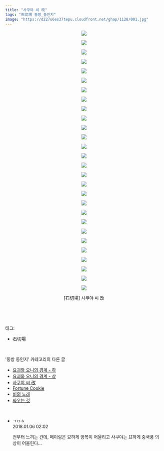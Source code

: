 ```yaml
---
title: "사쿠야 씨 改"
tags: "石切場 동방_동인지"
image: "https://d227u6es37tepu.cloudfront.net/ghap/1128/001.jpg"
---
```

<div class="article">
<p style="text-align: center; clear: none; float: none;"><img src="{{ site.imgserver6 }}/ghap/1128/001.jpg"/></p>
<p style="text-align: center; clear: none; float: none;"><img src="{{ site.imgserver6 }}/ghap/1128/002.jpg"/></p>
<p style="text-align: center; clear: none; float: none;"><img src="{{ site.imgserver6 }}/ghap/1128/003.jpg"/></p>
<p style="text-align: center; clear: none; float: none;"><img src="{{ site.imgserver6 }}/ghap/1128/004.jpg"/></p>
<p style="text-align: center; clear: none; float: none;"><img src="{{ site.imgserver6 }}/ghap/1128/005.jpg"/></p>
<p style="text-align: center; clear: none; float: none;"><img src="{{ site.imgserver6 }}/ghap/1128/006.jpg"/></p>
<p style="text-align: center; clear: none; float: none;"><img src="{{ site.imgserver6 }}/ghap/1128/007.jpg"/></p>
<p style="text-align: center; clear: none; float: none;"><img src="{{ site.imgserver6 }}/ghap/1128/008.jpg"/></p>
<p style="text-align: center; clear: none; float: none;"><img src="{{ site.imgserver6 }}/ghap/1128/009.jpg"/></p>
<p style="text-align: center; clear: none; float: none;"><img src="{{ site.imgserver6 }}/ghap/1128/010.jpg"/></p>
<p style="text-align: center; clear: none; float: none;"><img src="{{ site.imgserver6 }}/ghap/1128/011.jpg"/></p>
<p style="text-align: center; clear: none; float: none;"><img src="{{ site.imgserver6 }}/ghap/1128/012.jpg"/></p>
<p style="text-align: center; clear: none; float: none;"><img src="{{ site.imgserver6 }}/ghap/1128/013.jpg"/></p>
<p style="text-align: center; clear: none; float: none;"><img src="{{ site.imgserver6 }}/ghap/1128/014.jpg"/></p>
<p style="text-align: center; clear: none; float: none;"><img src="{{ site.imgserver6 }}/ghap/1128/015.jpg"/></p>
<p style="text-align: center; clear: none; float: none;"><img src="{{ site.imgserver6 }}/ghap/1128/016.jpg"/></p>
<p style="text-align: center; clear: none; float: none;"><img src="{{ site.imgserver6 }}/ghap/1128/017.jpg"/></p>
<p style="text-align: center; clear: none; float: none;"><img src="{{ site.imgserver6 }}/ghap/1128/018.jpg"/></p>
<p style="text-align: center; clear: none; float: none;"><img src="{{ site.imgserver6 }}/ghap/1128/019.jpg"/></p>
<p style="text-align: center; clear: none; float: none;"><img src="{{ site.imgserver6 }}/ghap/1128/020.jpg"/></p>
<p style="text-align: center; clear: none; float: none;"><img src="{{ site.imgserver6 }}/ghap/1128/021.jpg"/></p>
<p style="text-align: center; clear: none; float: none;"><img src="{{ site.imgserver6 }}/ghap/1128/022.jpg"/></p>
<p style="text-align: center; clear: none; float: none;"><img src="{{ site.imgserver6 }}/ghap/1128/023.jpg"/></p>
<p style="text-align: center; clear: none; float: none;"><img src="{{ site.imgserver6 }}/ghap/1128/024.jpg"/></p>
<p style="text-align: center; clear: none; float: none;"><img src="{{ site.imgserver6 }}/ghap/1128/025.jpg"/></p>
<p style="text-align: center; clear: none; float: none;"><img src="{{ site.imgserver6 }}/ghap/1128/026.jpg"/></p>
<p style="text-align: center; clear: none; float: none;"><img src="{{ site.imgserver6 }}/ghap/1128/027.jpg"/></p>
<p style="text-align: center; clear: none; float: none;"><img src="{{ site.imgserver6 }}/ghap/1128/028.jpg"/></p>
<p style="text-align: center; clear: none; float: none;">[石切場] 사쿠야 씨 改</p>
<p><br/></p>
</div><br/>
<div class="tagTrail">
<p>태그: </p>
<ul>
<li>石切場</li>
</ul>
</div><br/>
<div class="another">
<p>'동방 동인지' 카테고리의 다른 글</p>
<ul>
<li><a href="/ghap_1130">요괴와 오니의 경계 - 하</a></li>
<li><a href="/ghap_1129">요괴와 오니의 경계 - 상</a></li>
<li><a href="/ghap_1128">사쿠야 씨 改</a></li>
<li><a href="/ghap_1127">Fortune Cookie</a></li>
<li><a href="/ghap_1126">비의 노래</a></li>
<li><a href="/ghap_1125">싸우는 것</a></li>
</ul>
</div><br/>
<div class="cb_module cb_fluid">
<div class="cb_wrt cb_profile">
<div class="comment">
<ul>
<li class="cb_thumb_off" id="comment15167548">
<div class="cb_comment_area">
<div class="cb_info_area">
<div class="cb_section">
<span class="cb_nick_name">ㄱㅁㅎ</span>
</div>
<div class="cb_section">
<span class="cb_date">2018.01.06 02:02 </span>
</div>
</div>
<div class="cb_dsc_comment">
<p class="cb_dsc">
											전부터 느끼는 건데, 메이링은 묘하게 양복이 어울리고 사쿠야는 묘하게 중국풍 의상이 어울린다...
										</p>
</div>
</div></li>
</ul>
</div>
</div><!-- commentList close -->
</div><br/>
